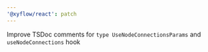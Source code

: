 ```yaml
---
'@xyflow/react': patch
---
```


Improve TSDoc comments for `type UseNodeConnectionsParams` and `useNodeConnections` hook
